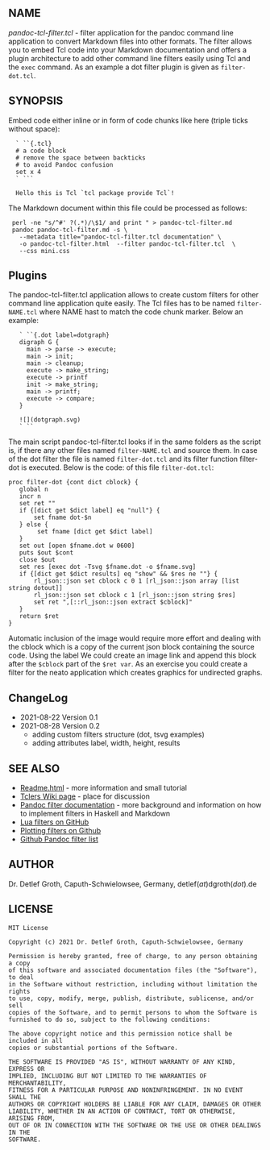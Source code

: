 ## NAME

_pandoc-tcl-filter.tcl_ - filter application for the pandoc command line 
application to convert Markdown files into other formats. The filter allows you to embed Tcl code into your Markdown
documentation and offers a plugin architecture to add other command line filters easily using Tcl
and the `exec` command. As an example a dot filter plugin is given as `filter-dot.tcl`.

## SYNOPSIS 

Embed code either inline or in form of code chunks like here (triple ticks without space):

``` 
  ` ``{.tcl}
  # a code block
  # remove the space between backticks
  # to avoid Pandoc confusion
  set x 4
  ` ```
  
  Hello this is Tcl `tcl package provide Tcl`!
```

The Markdown document within this file could be processed as follows:

```
 perl -ne "s/^#' ?(.*)/\$1/ and print " > pandoc-tcl-filter.md
 pandoc pandoc-tcl-filter.md -s \
   --metadata title="pandoc-tcl-filter.tcl documentation" \
   -o pandoc-tcl-filter.html  --filter pandoc-tcl-filter.tcl  \
   --css mini.css
```


## Plugins

The pandoc-tcl-filter.tcl application allows to create custom filters for other 
command line application quite easily. The Tcl files has to be named `filter-NAME.tcl`
where NAME hast to match the code chunk marker. Below an example:

```
   ` ``{.dot label=dotgraph}
   digraph G {
     main -> parse -> execute;
     main -> init;
     main -> cleanup;
     execute -> make_string;
     execute -> printf
     init -> make_string;
     main -> printf;
     execute -> compare;
   }

   ![](dotgraph.svg)
   ` ``
```

The main script pandoc-tcl-filter.tcl looks if in the same folders as the script is,
if there any other files named `filter-NAME.tcl` and source them. In case of the dot
filter the file is named `filter-dot.tcl` and its filter function filter-dot is 
executed. Below is the code: of this file `filter-dot.tcl`:

```
proc filter-dot {cont dict cblock} {
   global n
   incr n
   set ret ""
   if {[dict get $dict label] eq "null"} {
       set fname dot-$n
   } else {
        set fname [dict get $dict label]
   }
   set out [open $fname.dot w 0600]
   puts $out $cont
   close $out
   set res [exec dot -Tsvg $fname.dot -o $fname.svg]
   if {[dict get $dict results] eq "show" && $res ne ""} {
       rl_json::json set cblock c 0 1 [rl_json::json array [list string dotout]]
       rl_json::json set cblock c 1 [rl_json::json string $res]
       set ret ",[::rl_json::json extract $cblock]"
   }
   return $ret
}
```

Automatic inclusion of the image would require more effort and dealing with the cblock
which is a copy of the current json block containing the source code. Using the label
We could create an image link and append this block after the `$cblock` part of the `$ret var`.
As an exercise you could create a filter for the neato application which creates graphics for undirected graphs.

## ChangeLog

* 2021-08-22 Version 0.1
* 2021-08-28 Version 0.2
    * adding custom filters structure (dot, tsvg examples)
    * adding attributes label, width, height, results
    
## SEE ALSO

* [Readme.html](Readme.html) - more information and small tutorial
* [Tclers Wiki page](https://wiki.tcl-lang.org/page/pandoc%2Dtcl%2Dfilter) - place for discussion
* [Pandoc filter documentation](https://pandoc.org/filters.html) - more background and information on how to implement filters in Haskell and Markdown
* [Lua filters on GitHub](https://github.com/pandoc/lua-filters)
* [Plotting filters on Github](https://github.com/LaurentRDC/pandoc-plot)
* [Github Pandoc filter list](https://github.com/topics/pandoc-filter)

## AUTHOR

Dr. Detlef Groth, Caputh-Schwielowsee, Germany, detlef(_at_)dgroth(_dot_).de
 
## LICENSE

```
MIT License

Copyright (c) 2021 Dr. Detlef Groth, Caputh-Schwielowsee, Germany

Permission is hereby granted, free of charge, to any person obtaining a copy
of this software and associated documentation files (the "Software"), to deal
in the Software without restriction, including without limitation the rights
to use, copy, modify, merge, publish, distribute, sublicense, and/or sell
copies of the Software, and to permit persons to whom the Software is
furnished to do so, subject to the following conditions:

The above copyright notice and this permission notice shall be included in all
copies or substantial portions of the Software.

THE SOFTWARE IS PROVIDED "AS IS", WITHOUT WARRANTY OF ANY KIND, EXPRESS OR
IMPLIED, INCLUDING BUT NOT LIMITED TO THE WARRANTIES OF MERCHANTABILITY,
FITNESS FOR A PARTICULAR PURPOSE AND NONINFRINGEMENT. IN NO EVENT SHALL THE
AUTHORS OR COPYRIGHT HOLDERS BE LIABLE FOR ANY CLAIM, DAMAGES OR OTHER
LIABILITY, WHETHER IN AN ACTION OF CONTRACT, TORT OR OTHERWISE, ARISING FROM,
OUT OF OR IN CONNECTION WITH THE SOFTWARE OR THE USE OR OTHER DEALINGS IN THE
SOFTWARE.
```

